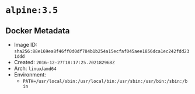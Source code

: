 # `alpine:3.5`

## Docker Metadata

- Image ID: `sha256:88e169ea8f46ff0d0df784b1b254a15ecfaf045aee1856dca1ec242fdd231ddd`
- Created: `2016-12-27T18:17:25.702182968Z`
- Arch: `linux`/`amd64`
- Environment:
  - `PATH=/usr/local/sbin:/usr/local/bin:/usr/sbin:/usr/bin:/sbin:/bin`
